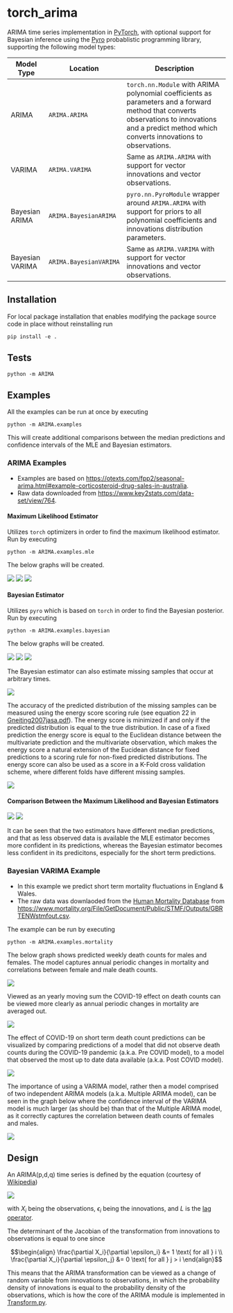 # torch_arima

ARIMA time series implementation in [PyTorch](https://github.com/pytorch/pytorch), with optional support for Bayesian inference using the [Pyro](https://github.com/pyro-ppl/pyro) probablistic programming library, supporting the following model types:

| Model Type | Location | Description |
|-|-|-|
| ARIMA | `ARIMA.ARIMA` | `torch.nn.Module` with ARIMA polynomial coefficients as parameters and a forward method that converts observations to innovations and a predict method which converts innovations to observations. |
| VARIMA | `ARIMA.VARIMA` | Same as `ARIMA.ARIMA` with support for vector innovations and vector observations. |
| Bayesian ARIMA | `ARIMA.BayesianARIMA` | `pyro.nn.PyroModule` wrapper around `ARIMA.ARIMA` with support for priors to all polynomial coefficients and innovations distribution parameters. |
| Bayesian VARIMA | `ARIMA.BayesianVARIMA` | Same as `ARIMA.VARIMA` with support for vector innovations and vector observations.|

## Installation

For local package installation that enables modifying the package source code in place without reinstalling run

```
pip install -e .
```

## Tests

```
python -m ARIMA
```

## Examples

All the examples can be run at once by executing

```
python -m ARIMA.examples
```

This will create additional comparisons between the median predictions and confidence intervals of the MLE and Bayesian estimators.

### ARIMA Examples

- Examples are based on https://otexts.com/fpp2/seasonal-arima.html#example-corticosteroid-drug-sales-in-australia.
- Raw data downloaded from https://www.key2stats.com/data-set/view/764.

#### Maximum Likelihood Estimator

Utilizes `torch` optimizers in order to find the maximum likelihood estimator. Run by executing

```
python -m ARIMA.examples.mle
```

<a name="mle_example"></a>
The below graphs will be created.

![](/ARIMA/examples/plots/mle_example.png)
<a name="mle_example_span"></a>
![](/ARIMA/examples/plots/mle_example_span.png)
<a name="mle_example_span_ci"></a>
![](/ARIMA/examples/plots/mle_example_span_ci.png)

#### Bayesian Estimator

Utilizes `pyro` which is based on `torch` in order to find the Bayesian posterior. Run by executing

```
python -m ARIMA.examples.bayesian
```

<a name="bayesian_example"></a>
The below graphs will be created.

![](/ARIMA/examples/plots/bayesian_example.png)
<a name="bayesian_example_span"></a>
![](/ARIMA/examples/plots/bayesian_example_span.png)
<a name="bayesian_example_span_ci"></a>
![](/ARIMA/examples/plots/bayesian_example_span_ci.png)

<a name="bayesian_example_missing"></a>
The Bayesian estimator can also estimate missing samples that occur at arbitrary times.

![](/ARIMA/examples/plots/bayesian_example_missing.png)

<a name="bayesian_example_missing_ci"></a>
The accuracy of the predicted distribution of the missing samples can be measured using the energy score scoring rule (see equation 22 in [Gneiting2007jasa.pdf](https://sites.stat.washington.edu/raftery/Research/PDF/Gneiting2007jasa.pdf)). The energy score is minimized if and only if the predicted distribution is equal
to the true distribution. In case of a fixed prediction the energy score is equal to the Euclidean distance between the multivariate prediction and the
multivariate observation, which makes the energy score a natural extension of the Eucidean distance for fixed predictions to a scoring rule for non-fixed predicted distributions.
The energy score can also be used as a score in a K-Fold cross validation scheme, where different folds have different missing samples.

![](/ARIMA/examples/plots/bayesian_example_missing_ci.png)

#### Comparison Between the Maximum Likelihood and Bayesian Estimators

<a name="compare_example_median"></a>
![](/ARIMA/examples/plots/compare_example_median.png)
<a name="compare_example_span_ci"></a>
![](/ARIMA/examples/plots/compare_example_span_ci.png)

It can be seen that the two estimators have different median predictions, and that as less observed data is available the MLE estimator becomes more confident in its predictions, whereas the Bayesian estimator becomes less confident in its predicitons, especially for the short term predictions.

### Bayesian VARIMA Example

- In this example we predict short term mortality fluctuations in England & Wales.
- The raw data was downlaoded from the [Human Mortality Database](https://www.mortality.org) from https://www.mortality.org/File/GetDocument/Public/STMF/Outputs/GBRTENWstmfout.csv.

The example can be run by executing

```
python -m ARIMA.examples.mortality
```

<a name="mortality_example_monthly"></a>
The below graph shows predicted weekly death counts for males and females. The model captures annual periodic changes in mortality and correlations between female and male death counts.

![](/ARIMA/examples/plots/mortality_example_monthly.png)

<a name="mortality_example_yearly"></a>
Viewed as an yearly moving sum the COVID-19 effect on death counts can be viewed more clearly as annual periodic changes in mortality are averaged out.

![](/ARIMA/examples/plots/mortality_example_yearly.png)

<a name="mortality_example_yearly_pre_post_covid"></a>
The effect of COVID-19 on short term death count predictions can be visualized by comparing predictions of a model that did not observe death counts during the COVID-19 pandemic (a.k.a. Pre COVID model), to a model that observed the most up to date data available (a.k.a. Post COVID model).

![](/ARIMA/examples/plots/mortality_example_yearly_pre_post_covid.png)

<a name="mortality_example_yearly_total"></a>
The importance of using a VARIMA model, rather then a model comprised of two independent ARIMA models (a.k.a. Multiple ARIMA model), can be seen in the graph below where the confidence interval of the VARIMA model is much larger (as should be) than that of the Multiple ARIMA model, as it correctly captures the correlation between death counts of females and males.

![](/ARIMA/examples/plots/mortality_example_yearly_total.png)

## Design

An ARIMA(p,d,q) time series is defined by the equation (courtesy of [Wikipedia](https://en.wikipedia.org/wiki/Autoregressive_integrated_moving_average))

<img src="https://wikimedia.org/api/rest_v1/media/math/render/svg/12cc5e99bc1595494ef8219d70b304784e3933d0">

with $X_i$ being the observations, $\epsilon_i$ being the innovations, and $L$ is the [lag operator](https://en.wikipedia.org/wiki/Lag_operator).

The determinant of the Jacobian of the transformation from innovations to observations is equal to one since

```math
\begin{align}
\frac{\partial X_i}{\partial \epsilon_i} &= 1 \text{  for all  } i \\
\frac{\partial X_i}{\partial \epsilon_j} &= 0 \text{  for all  } j > i
\end{align}
```

This means that the ARIMA transformation can be viewed as a change of random variable from innovations to observations, in which the probability density of innovations is equal to the probability density of the observations, which is how the core of the ARIMA module is implemented in [Transform.py](/ARIMA/Transform.py).
